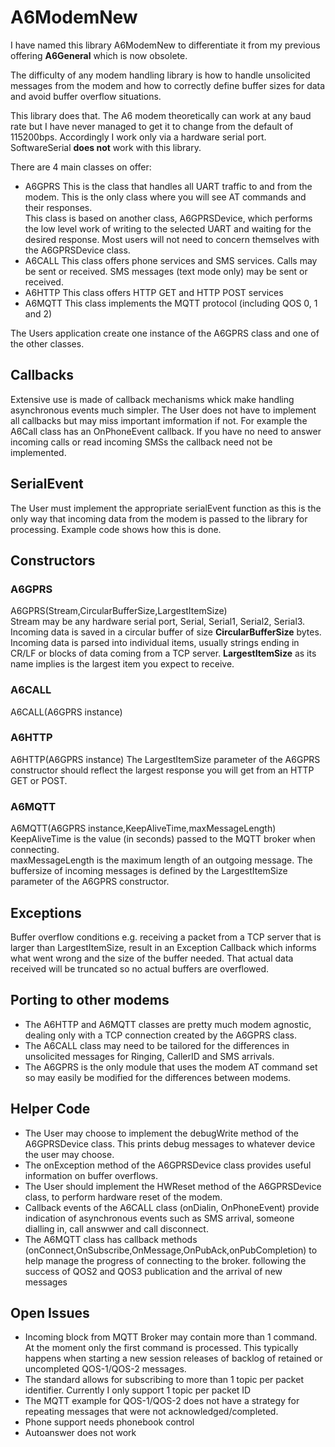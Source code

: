 # A6ModemNew
I have named this library A6ModemNew to differentiate it from my previous offering <b>A6General</b> which is now obsolete.<p>
The difficulty of any modem handling library is how to handle unsolicited messages from the modem and how to correctly define buffer
sizes for data and avoid buffer overflow situations.<p>
This library does that.
The A6 modem theoretically can work at any baud rate but I have never managed to get it to change from the default of 115200bps.
Accordingly I work only via a hardware serial port.
SoftwareSerial <b>does not</b> work with this library.<p>
There are 4 main classes on offer:
<ul>
<li>
A6GPRS
This is the class that handles all UART traffic to and from the modem. This is the only class where you will see AT commands and their 
responses.<br>
This class is based on another class, A6GPRSDevice, which performs the low level work of writing to the selected UART and waiting for the
desired response. Most users will not need to concern themselves with the A6GPRSDevice class.
</li>
<li>
A6CALL
This class offers phone services and SMS services. Calls may be sent or received. SMS messages (text mode only) may be sent or received.
</li>
<li>
A6HTTP
This class offers HTTP GET and HTTP POST services
</li>
<li>
A6MQTT
This class implements the MQTT protocol (including QOS 0, 1 and 2)
</li>
</ul>  
The Users application create one instance of the A6GPRS class and one of the other classes.
<h2>Callbacks</h2>
Extensive use is made of callback mechanisms whick make handling asynchronous events much simpler. The User does not have to implement
all callbacks but may miss important imformation if not. For example the A6Call class has an OnPhoneEvent callback. 
If you have no need to answer incoming calls or
read incoming SMSs the callback need not be implemented.
<h2>SerialEvent</h2>
The User must implement the appropriate serialEvent function as this is the only way that incoming data from the modem is
passed to the library for processing. Example code shows how this is done.
<h2>Constructors</h2>
<h3>A6GPRS</h3>
A6GPRS(Stream,CircularBufferSize,LargestItemSize)<br>
Stream may be any hardware serial port, Serial, Serial1, Serial2, Serial3.<br>
Incoming data is saved in a circular buffer of size <b>CircularBufferSize</b> bytes.<br>
Incoming data is parsed into individual items, usually strings ending in CR/LF or blocks of data coming from a TCP server.
<b>LargestItemSize</b> as its name implies is the largest item you expect to receive.
<h3>A6CALL</h3>
A6CALL(A6GPRS instance)
<h3>A6HTTP</h3>
A6HTTP(A6GPRS instance)
The LargestItemSize parameter of the A6GPRS constructor should reflect the largest response you will get from an HTTP GET or POST.
<h3>A6MQTT</h3>
A6MQTT(A6GPRS instance,KeepAliveTime,maxMessageLength)
KeepAliveTime is the value (in seconds) passed to the MQTT broker when connecting.<br>
maxMessageLength is the maximum length of an outgoing message. The buffersize of incoming messages is defined by the LargestItemSize parameter
of the A6GPRS constructor.
<h2>Exceptions</h2>
Buffer overflow conditions e.g. receiving a packet from a TCP server that is larger than LargestItemSize, result in an Exception
Callback which informs what went wrong and the size of the buffer needed. That actual data received will be truncated so no
actual buffers are overflowed.<br>
<h2>Porting to other modems</h2>
<ul>
<li>The A6HTTP and A6MQTT classes are pretty much modem agnostic, dealing only with a TCP connection created by the A6GPRS class.</li>
<li>The A6CALL class may need to be tailored for the differences in unsolicited messages for Ringing, CallerID and SMS arrivals.</li>
<li>The A6GPRS is the only module that uses the modem AT command set so may easily be modified for the differences between modems.
</ul>
<h2>Helper Code</h2>
<ul>
<li>The User may choose to implement the debugWrite method of the A6GPRSDevice class. This prints debug messages to whatever device the user may
choose.</li>
<li>The onException method of the A6GPRSDevice class provides useful information on buffer overflows.</li>
<li>The User should implement the HWReset method of the A6GPRSDevice class, to perform hardware reset of the modem.</li>
<li>Callback events of the A6CALL class (onDialin, OnPhoneEvent) provide indication of asynchronous events such as SMS arrival, someone
dialling in, call answwer and call disconnect.</li>
<li>The A6MQTT class has callback methods (onConnect,OnSubscribe,OnMessage,OnPubAck,onPubCompletion) to help manage the progress of connecting to the broker. following the success of QOS2 and QOS3 publication and the arrival of new messages</li>
</ul>
<h2>Open Issues</h2>
<ul>
<li>Incoming block from MQTT Broker may contain more than 1 command. At the moment only the first command is processed.
This typically happens when starting a new session releases of backlog of retained or uncompleted QOS-1/QOS-2 messages.</li>
<li>The standard allows for subscribing to more than 1 topic per packet identifier. Currently I only support 1 topic per packet ID</li>
<li>The MQTT example for QOS-1/QOS-2 does not have a strategy for repeating messages that were not acknowledged/completed.</li>
<li>Phone support needs phonebook control</li>
<li>Autoanswer does not work</li>
</ul>
